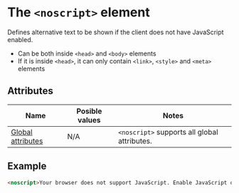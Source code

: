 # The `<noscript>` element
Defines alternative text to be shown if the client does not have JavaScript enabled.

- Can be both inside `<head>` and `<body>` elements
- If it is inside `<head>`, it can only contain `<link>`, `<style>` and `<meta>` elements

## Attributes
| Name | Posible values | Notes |
|-|-|-|
| [Global attributes](../first-steps/global-attributes.md) | N/A | `<noscript>` supports all global attributes. |

## Example
```html
<noscript>Your browser does not support JavaScript. Enable JavaScript or use another browser to use this application</noscript>
```